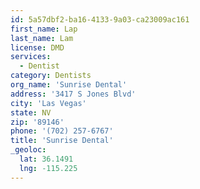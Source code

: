 ```yaml
---
id: 5a57dbf2-ba16-4133-9a03-ca23009ac161
first_name: Lap
last_name: Lam
license: DMD
services:
  - Dentist
category: Dentists
org_name: 'Sunrise Dental'
address: '3417 S Jones Blvd'
city: 'Las Vegas'
state: NV
zip: '89146'
phone: '(702) 257-6767'
title: 'Sunrise Dental'
_geoloc:
  lat: 36.1491
  lng: -115.225
---
```

